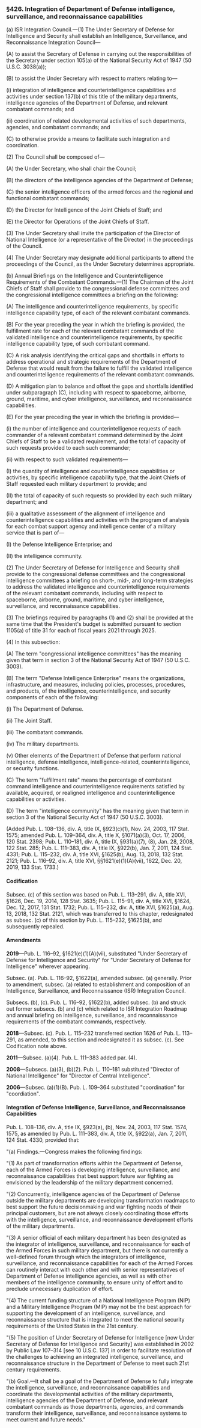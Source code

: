 ### §426. Integration of Department of Defense intelligence, surveillance, and reconnaissance capabilities ###

(a) ISR Integration Council.—(1) The Under Secretary of Defense for Intelligence and Security shall establish an Intelligence, Surveillance, and Reconnaissance Integration Council—

(A) to assist the Secretary of Defense in carrying out the responsibilities of the Secretary under section 105(a) of the National Security Act of 1947 (50 U.S.C. 3038(a));

(B) to assist the Under Secretary with respect to matters relating to—

(i) integration of intelligence and counterintelligence capabilities and activities under section 137(b) of this title of the military departments, intelligence agencies of the Department of Defense, and relevant combatant commands; and

(ii) coordination of related developmental activities of such departments, agencies, and combatant commands; and

(C) to otherwise provide a means to facilitate such integration and coordination.

(2) The Council shall be composed of—

(A) the Under Secretary, who shall chair the Council;

(B) the directors of the intelligence agencies of the Department of Defense;

(C) the senior intelligence officers of the armed forces and the regional and functional combatant commands;

(D) the Director for Intelligence of the Joint Chiefs of Staff; and

(E) the Director for Operations of the Joint Chiefs of Staff.

(3) The Under Secretary shall invite the participation of the Director of National Intelligence (or a representative of the Director) in the proceedings of the Council.

(4) The Under Secretary may designate additional participants to attend the proceedings of the Council, as the Under Secretary determines appropriate.

(b) Annual Briefings on the Intelligence and Counterintelligence Requirements of the Combatant Commands.—(1) The Chairman of the Joint Chiefs of Staff shall provide to the congressional defense committees and the congressional intelligence committees a briefing on the following:

(A) The intelligence and counterintelligence requirements, by specific intelligence capability type, of each of the relevant combatant commands.

(B) For the year preceding the year in which the briefing is provided, the fulfillment rate for each of the relevant combatant commands of the validated intelligence and counterintelligence requirements, by specific intelligence capability type, of such combatant command.

(C) A risk analysis identifying the critical gaps and shortfalls in efforts to address operational and strategic requirements of the Department of Defense that would result from the failure to fulfill the validated intelligence and counterintelligence requirements of the relevant combatant commands.

(D) A mitigation plan to balance and offset the gaps and shortfalls identified under subparagraph (C), including with respect to spaceborne, airborne, ground, maritime, and cyber intelligence, surveillance, and reconnaissance capabilities.

(E) For the year preceding the year in which the briefing is provided—

(i) the number of intelligence and counterintelligence requests of each commander of a relevant combatant command determined by the Joint Chiefs of Staff to be a validated requirement, and the total of capacity of such requests provided to each such commander;

(ii) with respect to such validated requirements—

(I) the quantity of intelligence and counterintelligence capabilities or activities, by specific intelligence capability type, that the Joint Chiefs of Staff requested each military department to provide; and

(II) the total of capacity of such requests so provided by each such military department; and

(iii) a qualitative assessment of the alignment of intelligence and counterintelligence capabilities and activities with the program of analysis for each combat support agency and intelligence center of a military service that is part of—

(I) the Defense Intelligence Enterprise; and

(II) the intelligence community.

(2) The Under Secretary of Defense for Intelligence and Security shall provide to the congressional defense committees and the congressional intelligence committees a briefing on short-, mid-, and long-term strategies to address the validated intelligence and counterintelligence requirements of the relevant combatant commands, including with respect to spaceborne, airborne, ground, maritime, and cyber intelligence, surveillance, and reconnaissance capabilities.

(3) The briefings required by paragraphs (1) and (2) shall be provided at the same time that the President's budget is submitted pursuant to section 1105(a) of title 31 for each of fiscal years 2021 through 2025.

(4) In this subsection:

(A) The term "congressional intelligence committees" has the meaning given that term in section 3 of the National Security Act of 1947 (50 U.S.C. 3003).

(B) The term "Defense Intelligence Enterprise" means the organizations, infrastructure, and measures, including policies, processes, procedures, and products, of the intelligence, counterintelligence, and security components of each of the following:

(i) The Department of Defense.

(ii) The Joint Staff.

(iii) The combatant commands.

(iv) The military departments.

(v) Other elements of the Department of Defense that perform national intelligence, defense intelligence, intelligence-related, counterintelligence, or security functions.

(C) The term "fulfillment rate" means the percentage of combatant command intelligence and counterintelligence requirements satisfied by available, acquired, or realigned intelligence and counterintelligence capabilities or activities.

(D) The term "intelligence community" has the meaning given that term in section 3 of the National Security Act of 1947 (50 U.S.C. 3003).

(Added Pub. L. 108–136, div. A, title IX, §923(c)(1), Nov. 24, 2003, 117 Stat. 1575; amended Pub. L. 109–364, div. A, title X, §1071(a)(3), Oct. 17, 2006, 120 Stat. 2398; Pub. L. 110–181, div. A, title IX, §931(a)(7), (8), Jan. 28, 2008, 122 Stat. 285; Pub. L. 111–383, div. A, title IX, §922(b), Jan. 7, 2011, 124 Stat. 4331; Pub. L. 115–232, div. A, title XVI, §1625(b), Aug. 13, 2018, 132 Stat. 2121; Pub. L. 116–92, div. A, title XVI, §§1621(e)(1)(A)(vii), 1622, Dec. 20, 2019, 133 Stat. 1733.)

#### Codification ####

Subsec. (c) of this section was based on Pub. L. 113–291, div. A, title XVI, §1626, Dec. 19, 2014, 128 Stat. 3635; Pub. L. 115–91, div. A, title XVI, §1624, Dec. 12, 2017, 131 Stat. 1732; Pub. L. 115–232, div. A, title XVI, §1625(a), Aug. 13, 2018, 132 Stat. 2121, which was transferred to this chapter, redesignated as subsec. (c) of this section by Pub. L. 115–232, §1625(b), and subsequently repealed.

#### Amendments ####

**2019**—Pub. L. 116–92, §1621(e)(1)(A)(vii), substituted "Under Secretary of Defense for Intelligence and Security" for "Under Secretary of Defense for Intelligence" wherever appearing.

Subsec. (a). Pub. L. 116–92, §1622(a), amended subsec. (a) generally. Prior to amendment, subsec. (a) related to establishment and composition of an Intelligence, Surveillance, and Reconnaissance (ISR) Integration Council.

Subsecs. (b), (c). Pub. L. 116–92, §1622(b), added subsec. (b) and struck out former subsecs. (b) and (c) which related to ISR Integration Roadmap and annual briefing on intelligence, surveillance, and reconnaissance requirements of the combatant commands, respectively.

**2018**—Subsec. (c). Pub. L. 115–232 transferred section 1626 of Pub. L. 113–291, as amended, to this section and redesignated it as subsec. (c). See Codification note above.

**2011**—Subsec. (a)(4). Pub. L. 111–383 added par. (4).

**2008**—Subsecs. (a)(3), (b)(2). Pub. L. 110–181 substituted "Director of National Intelligence" for "Director of Central Intelligence".

**2006**—Subsec. (a)(1)(B). Pub. L. 109–364 substituted "coordination" for "coordiation".

#### Integration of Defense Intelligence, Surveillance, and Reconnaissance Capabilities ####

Pub. L. 108–136, div. A, title IX, §923(a), (b), Nov. 24, 2003, 117 Stat. 1574, 1575, as amended by Pub. L. 111–383, div. A, title IX, §922(a), Jan. 7, 2011, 124 Stat. 4330, provided that:

"(a) Findings.—Congress makes the following findings:

"(1) As part of transformation efforts within the Department of Defense, each of the Armed Forces is developing intelligence, surveillance, and reconnaissance capabilities that best support future war fighting as envisioned by the leadership of the military department concerned.

"(2) Concurrently, intelligence agencies of the Department of Defense outside the military departments are developing transformation roadmaps to best support the future decisionmaking and war fighting needs of their principal customers, but are not always closely coordinating those efforts with the intelligence, surveillance, and reconnaissance development efforts of the military departments.

"(3) A senior official of each military department has been designated as the integrator of intelligence, surveillance, and reconnaissance for each of the Armed Forces in such military department, but there is not currently a well-defined forum through which the integrators of intelligence, surveillance, and reconnaissance capabilities for each of the Armed Forces can routinely interact with each other and with senior representatives of Department of Defense intelligence agencies, as well as with other members of the intelligence community, to ensure unity of effort and to preclude unnecessary duplication of effort.

"(4) The current funding structure of a National Intelligence Program (NIP) and a Military Intelligence Program (MIP) may not be the best approach for supporting the development of an intelligence, surveillance, and reconnaissance structure that is integrated to meet the national security requirements of the United States in the 21st century.

"(5) The position of Under Secretary of Defense for Intelligence [now Under Secretary of Defense for Intelligence and Security] was established in 2002 by Public Law 107–314 [see 10 U.S.C. 137] in order to facilitate resolution of the challenges to achieving an integrated intelligence, surveillance, and reconnaissance structure in the Department of Defense to meet such 21st century requirements.

"(b) Goal.—It shall be a goal of the Department of Defense to fully integrate the intelligence, surveillance, and reconnaissance capabilities and coordinate the developmental activities of the military departments, intelligence agencies of the Department of Defense, and relevant combatant commands as those departments, agencies, and commands transform their intelligence, surveillance, and reconnaissance systems to meet current and future needs."
